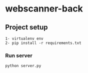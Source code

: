 # webscanner-back

## Project setup
```
1- virtualenv env
2- pip install -r requirements.txt
```

### Run server
```
python server.py
```
